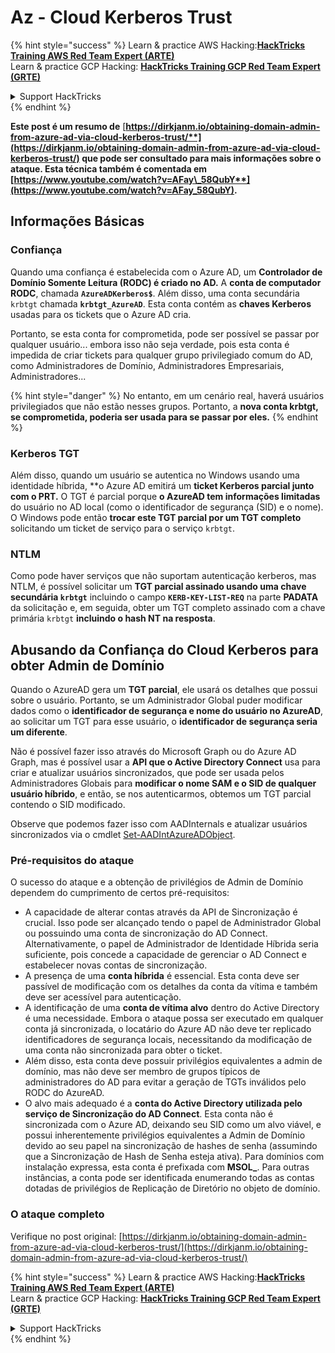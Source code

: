 # Az - Cloud Kerberos Trust

{% hint style="success" %}
Learn & practice AWS Hacking:<img src="../../../../.gitbook/assets/image (1) (1) (1).png" alt="" data-size="line">[**HackTricks Training AWS Red Team Expert (ARTE)**](https://training.hacktricks.xyz/courses/arte)<img src="../../../../.gitbook/assets/image (1) (1) (1).png" alt="" data-size="line">\
Learn & practice GCP Hacking: <img src="../../../../.gitbook/assets/image (2).png" alt="" data-size="line">[**HackTricks Training GCP Red Team Expert (GRTE)**<img src="../../../../.gitbook/assets/image (2).png" alt="" data-size="line">](https://training.hacktricks.xyz/courses/grte)

<details>

<summary>Support HackTricks</summary>

* Check the [**subscription plans**](https://github.com/sponsors/carlospolop)!
* **Join the** 💬 [**Discord group**](https://discord.gg/hRep4RUj7f) or the [**telegram group**](https://t.me/peass) or **follow** us on **Twitter** 🐦 [**@hacktricks\_live**](https://twitter.com/hacktricks_live)**.**
* **Share hacking tricks by submitting PRs to the** [**HackTricks**](https://github.com/carlospolop/hacktricks) and [**HackTricks Cloud**](https://github.com/carlospolop/hacktricks-cloud) github repos.

</details>
{% endhint %}

**Este post é um resumo de** [**https://dirkjanm.io/obtaining-domain-admin-from-azure-ad-via-cloud-kerberos-trust/**](https://dirkjanm.io/obtaining-domain-admin-from-azure-ad-via-cloud-kerberos-trust/) **que pode ser consultado para mais informações sobre o ataque. Esta técnica também é comentada em** [**https://www.youtube.com/watch?v=AFay\_58QubY**](https://www.youtube.com/watch?v=AFay_58QubY)**.**

## Informações Básicas

### Confiança

Quando uma confiança é estabelecida com o Azure AD, um **Controlador de Domínio Somente Leitura (RODC) é criado no AD.** A **conta de computador RODC**, chamada **`AzureADKerberos$`**. Além disso, uma conta secundária `krbtgt` chamada **`krbtgt_AzureAD`**. Esta conta contém as **chaves Kerberos** usadas para os tickets que o Azure AD cria.

Portanto, se esta conta for comprometida, pode ser possível se passar por qualquer usuário... embora isso não seja verdade, pois esta conta é impedida de criar tickets para qualquer grupo privilegiado comum do AD, como Administradores de Domínio, Administradores Empresariais, Administradores...

{% hint style="danger" %}
No entanto, em um cenário real, haverá usuários privilegiados que não estão nesses grupos. Portanto, a **nova conta krbtgt, se comprometida, poderia ser usada para se passar por eles.**
{% endhint %}

### Kerberos TGT

Além disso, quando um usuário se autentica no Windows usando uma identidade híbrida, **o Azure AD emitirá um **ticket Kerberos parcial junto com o PRT.** O TGT é parcial porque **o AzureAD tem informações limitadas** do usuário no AD local (como o identificador de segurança (SID) e o nome).\
O Windows pode então **trocar este TGT parcial por um TGT completo** solicitando um ticket de serviço para o serviço `krbtgt`.

### NTLM

Como pode haver serviços que não suportam autenticação kerberos, mas NTLM, é possível solicitar um **TGT parcial assinado usando uma chave secundária `krbtgt`** incluindo o campo **`KERB-KEY-LIST-REQ`** na parte **PADATA** da solicitação e, em seguida, obter um TGT completo assinado com a chave primária `krbtgt` **incluindo o hash NT na resposta**.

## Abusando da Confiança do Cloud Kerberos para obter Admin de Domínio <a href="#abusing-cloud-kerberos-trust-to-obtain-domain-admin" id="abusing-cloud-kerberos-trust-to-obtain-domain-admin"></a>

Quando o AzureAD gera um **TGT parcial**, ele usará os detalhes que possui sobre o usuário. Portanto, se um Administrador Global puder modificar dados como o **identificador de segurança e nome do usuário no AzureAD**, ao solicitar um TGT para esse usuário, o **identificador de segurança seria um diferente**.

Não é possível fazer isso através do Microsoft Graph ou do Azure AD Graph, mas é possível usar a **API que o Active Directory Connect** usa para criar e atualizar usuários sincronizados, que pode ser usada pelos Administradores Globais para **modificar o nome SAM e o SID de qualquer usuário híbrido**, e então, se nos autenticarmos, obtemos um TGT parcial contendo o SID modificado.

Observe que podemos fazer isso com AADInternals e atualizar usuários sincronizados via o cmdlet [Set-AADIntAzureADObject](https://aadinternals.com/aadinternals/#set-aadintazureadobject-a).

### Pré-requisitos do ataque <a href="#attack-prerequisites" id="attack-prerequisites"></a>

O sucesso do ataque e a obtenção de privilégios de Admin de Domínio dependem do cumprimento de certos pré-requisitos:

* A capacidade de alterar contas através da API de Sincronização é crucial. Isso pode ser alcançado tendo o papel de Administrador Global ou possuindo uma conta de sincronização do AD Connect. Alternativamente, o papel de Administrador de Identidade Híbrida seria suficiente, pois concede a capacidade de gerenciar o AD Connect e estabelecer novas contas de sincronização.
* A presença de uma **conta híbrida** é essencial. Esta conta deve ser passível de modificação com os detalhes da conta da vítima e também deve ser acessível para autenticação.
* A identificação de uma **conta de vítima alvo** dentro do Active Directory é uma necessidade. Embora o ataque possa ser executado em qualquer conta já sincronizada, o locatário do Azure AD não deve ter replicado identificadores de segurança locais, necessitando da modificação de uma conta não sincronizada para obter o ticket.
* Além disso, esta conta deve possuir privilégios equivalentes a admin de domínio, mas não deve ser membro de grupos típicos de administradores do AD para evitar a geração de TGTs inválidos pelo RODC do AzureAD.
* O alvo mais adequado é a **conta do Active Directory utilizada pelo serviço de Sincronização do AD Connect**. Esta conta não é sincronizada com o Azure AD, deixando seu SID como um alvo viável, e possui inherentemente privilégios equivalentes a Admin de Domínio devido ao seu papel na sincronização de hashes de senha (assumindo que a Sincronização de Hash de Senha esteja ativa). Para domínios com instalação expressa, esta conta é prefixada com **MSOL\_**. Para outras instâncias, a conta pode ser identificada enumerando todas as contas dotadas de privilégios de Replicação de Diretório no objeto de domínio.

### O ataque completo <a href="#the-full-attack" id="the-full-attack"></a>

Verifique no post original: [https://dirkjanm.io/obtaining-domain-admin-from-azure-ad-via-cloud-kerberos-trust/](https://dirkjanm.io/obtaining-domain-admin-from-azure-ad-via-cloud-kerberos-trust/)

{% hint style="success" %}
Learn & practice AWS Hacking:<img src="../../../../.gitbook/assets/image (1) (1) (1).png" alt="" data-size="line">[**HackTricks Training AWS Red Team Expert (ARTE)**](https://training.hacktricks.xyz/courses/arte)<img src="../../../../.gitbook/assets/image (1) (1) (1).png" alt="" data-size="line">\
Learn & practice GCP Hacking: <img src="../../../../.gitbook/assets/image (2).png" alt="" data-size="line">[**HackTricks Training GCP Red Team Expert (GRTE)**<img src="../../../../.gitbook/assets/image (2).png" alt="" data-size="line">](https://training.hacktricks.xyz/courses/grte)

<details>

<summary>Support HackTricks</summary>

* Check the [**subscription plans**](https://github.com/sponsors/carlospolop)!
* **Join the** 💬 [**Discord group**](https://discord.gg/hRep4RUj7f) or the [**telegram group**](https://t.me/peass) or **follow** us on **Twitter** 🐦 [**@hacktricks\_live**](https://twitter.com/hacktricks_live)**.**
* **Share hacking tricks by submitting PRs to the** [**HackTricks**](https://github.com/carlospolop/hacktricks) and [**HackTricks Cloud**](https://github.com/carlospolop/hacktricks-cloud) github repos.

</details>
{% endhint %}
